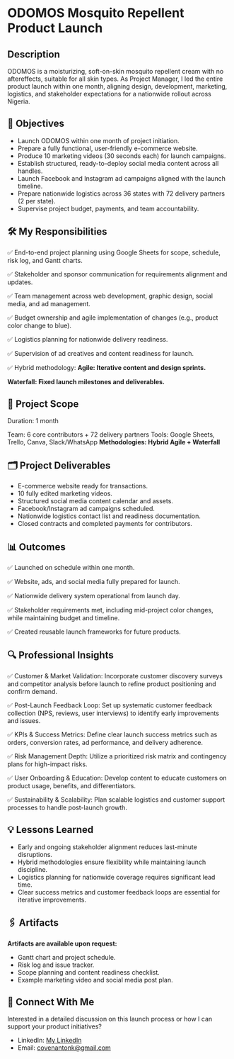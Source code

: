 <h1>ODOMOS Mosquito Repellent Product Launch</h1>

<h2>Description</h2>

ODOMOS is a moisturizing, soft-on-skin mosquito repellent cream with no aftereffects, suitable for all skin types.
As Project Manager, I led the entire product launch within one month, aligning design, development, marketing, logistics, and stakeholder expectations for a nationwide rollout across Nigeria.

<h2>🎯 Objectives</h2>

- Launch ODOMOS within one month of project initiation.
- Prepare a fully functional, user-friendly e-commerce website.
- Produce 10 marketing videos (30 seconds each) for launch campaigns.
- Establish structured, ready-to-deploy social media content across all handles.
- Launch Facebook and Instagram ad campaigns aligned with the launch timeline.
- Prepare nationwide logistics across 36 states with 72 delivery partners (2 per state).
- Supervise project budget, payments, and team accountability.

<h2>🛠️ My Responsibilities</h2>

✅ End-to-end project planning using Google Sheets for scope, schedule, risk log, and Gantt charts.

✅ Stakeholder and sponsor communication for requirements alignment and updates.

✅ Team management across web development, graphic design, social media, and ad management.

✅ Budget ownership and agile implementation of changes (e.g., product color change to blue).

✅ Logistics planning for nationwide delivery readiness.

✅ Supervision of ad creatives and content readiness for launch.

✅ Hybrid methodology:
**Agile: Iterative content and design sprints.**

**Waterfall: Fixed launch milestones and deliverables.**

<h2>🚀 Project Scope</h2>
Duration: 1 month

Team: 6 core contributors + 72 delivery partners
Tools: Google Sheets, Trello, Canva, Slack/WhatsApp
**Methodologies: Hybrid Agile + Waterfall**

<h2>🗂️ Project Deliverables</h2>

- E-commerce website ready for transactions.
- 10 fully edited marketing videos.
- Structured social media content calendar and assets.
- Facebook/Instagram ad campaigns scheduled.
- Nationwide logistics contact list and readiness documentation.
- Closed contracts and completed payments for contributors.

<h2>📊 Outcomes</h2>

✅ Launched on schedule within one month.

✅ Website, ads, and social media fully prepared for launch.

✅ Nationwide delivery system operational from launch day.

✅ Stakeholder requirements met, including mid-project color changes, while maintaining budget and timeline.

✅ Created reusable launch frameworks for future products.

<h2>🔍 Professional Insights</h2>

✅ Customer & Market Validation: Incorporate customer discovery surveys and competitor analysis before launch to refine product positioning and confirm demand.

✅ Post-Launch Feedback Loop: Set up systematic customer feedback collection (NPS, reviews, user interviews) to identify early improvements and issues.

✅ KPIs & Success Metrics: Define clear launch success metrics such as orders, conversion rates, ad performance, and delivery adherence.

✅ Risk Management Depth: Utilize a prioritized risk matrix and contingency plans for high-impact risks.

✅ User Onboarding & Education: Develop content to educate customers on product usage, benefits, and differentiators.

✅ Sustainability & Scalability: Plan scalable logistics and customer support processes to handle post-launch growth.

<h2>💡 Lessons Learned</h2>

- Early and ongoing stakeholder alignment reduces last-minute disruptions.
- Hybrid methodologies ensure flexibility while maintaining launch discipline.
- Logistics planning for nationwide coverage requires significant lead time.
- Clear success metrics and customer feedback loops are essential for iterative improvements.

<h2>🖇️ Artifacts</h2>

**Artifacts are available upon request:**
- Gantt chart and project schedule.
- Risk log and issue tracker.
- Scope planning and content readiness checklist.
- Example marketing video and social media post plan.

<h2>🤝 Connect With Me</h2>

Interested in a detailed discussion on this launch process or how I can support your product initiatives?

- LinkedIn: [My LinkedIn](http://www.linkedin.com/in/covenantonwukwe)
- Email: covenantonk@gmail.com
